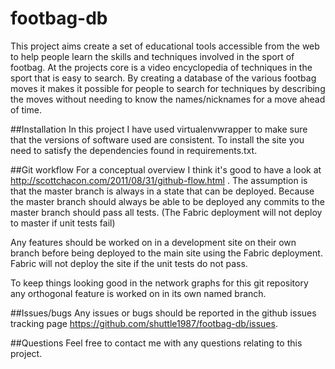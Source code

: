 footbag-db
==========

This project aims create a set of educational tools accessible from the web
to help people learn the skills and techniques involved in the sport of footbag.
At the projects core is a video encyclopedia of techniques in the sport that is easy to search. By creating a database of the various footbag moves it makes it possible for people to search for techniques by describing the moves without needing to know the names/nicknames for a move ahead of time. 

##Installation
In this project I have used virtualenvwrapper to make sure that the versions of software used are consistent. To install the site you need to satisfy the dependencies found in requirements.txt.

##Git workflow
For a conceptual overview I think it's good to have a look at http://scottchacon.com/2011/08/31/github-flow.html .
The assumption is that the master branch is always in a state that can be deployed.
Because the master branch should always be able to be deployed any commits to the master branch should pass all tests. (The Fabric deployment will not deploy to master if unit tests fail)

Any features should be worked on in a development site on their own branch before being deployed to the main site
using the Fabric deployment. Fabric will not deploy the site if the unit tests do not pass.

To keep things looking good in the network graphs for this git repository any orthogonal feature is worked on in its own named branch.

##Issues/bugs
Any issues or bugs should be reported in the github issues tracking page https://github.com/shuttle1987/footbag-db/issues.

##Questions
Feel free to contact me with any questions relating to this project.
